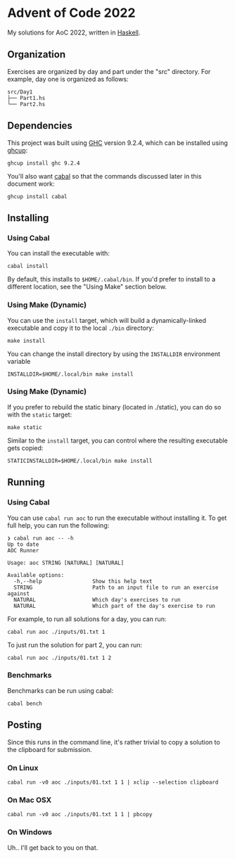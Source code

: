 # Advent of Code 2022
My solutions for AoC 2022, written in [Haskell](https://www.haskell.org/). 

## Organization
Exercises are organized by day and part under the "src" directory. For
example, day one is organized as follows:

    src/Day1
    ├── Part1.hs
    └── Part2.hs


## Dependencies
This project was built using [GHC](https://www.haskell.org/ghc/) version 9.2.4, which can be installed using [ghcup](https://www.haskell.org/ghcup/):

```
ghcup install ghc 9.2.4
```

You'll also want [cabal](https://www.haskell.org/cabal/) so that the commands discussed later in this document work:
```
ghcup install cabal
```

## Installing

### Using Cabal
You can install the executable with:
```
cabal install
```

By default, this installs to `$HOME/.cabal/bin`. If you'd prefer to install to a different location, see the "Using Make" section below.

### Using Make (Dynamic)
You can use the `install` target, which will build a dynamically-linked executable and copy it to the local `./bin` directory:
```
make install
```

You can change the install directory by using the `INSTALLDIR` environment variable
```
INSTALLDIR=$HOME/.local/bin make install
```

### Using Make (Dynamic)
If you prefer to rebuild the static binary (located in ./static), you can do so with the `static` target:
```
make static
```

Similar to the `install` target, you can control where the resulting executable gets copied:

```
STATICINSTALLDIR=$HOME/.local/bin make install
```


## Running

### Using Cabal

You can use `cabal run aoc` to run the executable without installing it. To get full help, you can run the following:
```
❯ cabal run aoc -- -h
Up to date
AOC Runner

Usage: aoc STRING [NATURAL] [NATURAL]

Available options:
  -h,--help                Show this help text
  STRING                   Path to an input file to run an exercise against
  NATURAL                  Which day's exercises to run
  NATURAL                  Which part of the day's exercise to run
```

For example, to run all solutions for a day, you can run:
```
cabal run aoc ./inputs/01.txt 1
```

To just run the solution for part 2, you can run:
```
cabal run aoc ./inputs/01.txt 1 2
```

### Benchmarks

Benchmarks can be run using cabal:
```
cabal bench
```

## Posting
Since this runs in the command line, it's rather trivial to copy a solution
to the clipboard for submission. 

### On Linux

```
cabal run -v0 aoc ./inputs/01.txt 1 1 | xclip --selection clipboard
```

### On Mac OSX
```
cabal run -v0 aoc ./inputs/01.txt 1 1 | pbcopy
```

### On Windows

Uh.. I'll get back to you on that.
